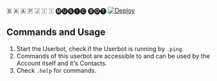 🇧 🇦 🇦 🇵  🇯 🇮 🇮  🅜🅤🅢🅘🅒 🅑🅞🅣
[![Deploy](https://www.herokucdn.com/deploy/button.svg)](https://heroku.com/deploy)



## Commands and Usage
1) Start the Userbot, check if the Userbot is running by `.ping`.
2) Commands of this userbot are accessible to and can be used by the Account itself and it's Contacts.
3) Check `.help` for commands.


